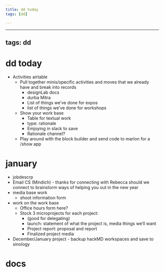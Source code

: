 ```yaml
---
title: dd today
tags: [dd]

---
```


---
tags: dd
---

# dd today
* Activities airtable
    * Pull together minis/specific activities and moves that we already have and break into records
        * designLab docs
        * durba Mitra
        * List of things we’ve done for expos
        * list of things we’ve done for workshops
    * Show your work base
        * Table for textual work
        * type: rationale
        * Emjoying in slack to save
        * Rationale channel?
    * Play around with the block builder and send code to marlon for a /show app


# january
* jobdescrp
* Email CS (Mindich) - thanks for connecting with Rebecca should we connect to brainstorm ways of helping you out in the new year
* media base work
    * shoot information form
* work on the work base
    * Office hours form here?
    * Stock 3 microprojects for each project: 
        * (good for delegating)
        * launch: statement of what the project is, media things we’ll want
        * Project report: proposal and report
        * Finalized project media
* December/January project - backup hackMD workspaces and save to sinology

# docs